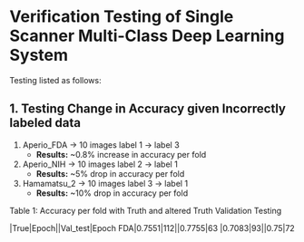 # Verification Testing of Single Scanner Multi-Class Deep Learning System

Testing listed as follows:

## 1. Testing Change in Accuracy given Incorrectly labeled data
1. Aperio_FDA -> 10 images label 1 -> label 3
    - **Results:** ~0.8% increase in accuracy per fold
2. Aperio_NIH -> 10 images label 2 -> label 1
    - **Results:** ~5% drop in accuracy per fold
3. Hamamatsu_2 -> 10 images label 3 -> label 1
    - **Results:** ~10% drop in accuracy per fold

Table 1: Accuracy per fold with Truth and altered Truth Validation Testing


 |True|Epoch||Val_test|Epoch
FDA|0.7551|112||0.7755|63
 |0.7083|93||0.75|72




